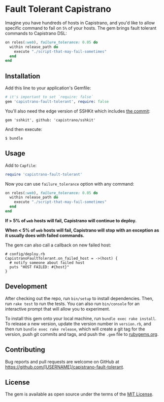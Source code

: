 # Fault Tolerant Capistrano

Imagine you have hundreds of hosts in Capistrano, and you'd like to allow specific command to fail on `5%` of your hosts.
The gem brings fault tolerant commands to Capistrano DSL:

```ruby
on roles(:web), failure_tolerance: 0.05 do
  within release_path do
    execute "./script-that-may-fail-sometimes"
  end
end
```


## Installation

Add this line to your application's Gemfile:

```ruby
# it's important to set `require: false`
gem 'capistrano-fault-tolerant', require: false
```

You'll also need the edge version of SSHKit which includes [the commit](https://github.com/capistrano/sshkit/commit/8d1ca5202cfd4dfd73b67412c99aafc655640060):

```
gem 'sshkit', github: 'capistrano/sshkit'
```

And then execute:

    $ bundle


## Usage

Add to `Capfile`:
```ruby
require 'capistrano-fault-tolerant'
```

Now you can use `failure_tolerance` option with any command:

```ruby
on roles(:web), failure_tolerance: 0.05 do
  within release_path do
    execute "./script-that-may-fail-sometimes"
  end
end
```

**If > 5% of `web` hosts will fail, Capistrano will continue to deploy.**

**When < 5% of `web` hosts will fail, Capistrano will stop with an exception as it usually does with failed commands.**

The gem can also call a callback on new failed host:

```
# config/deploy.rb
CapistranoFaultTolerant.on_failed_host = ->(host) {
  # notify someone about failed host
  puts "HOST FAILED: #{host}"
}
```

## Development

After checking out the repo, run `bin/setup` to install dependencies. Then, run `rake test` to run the tests. You can also run `bin/console` for an interactive prompt that will allow you to experiment.

To install this gem onto your local machine, run `bundle exec rake install`. To release a new version, update the version number in `version.rb`, and then run `bundle exec rake release`, which will create a git tag for the version, push git commits and tags, and push the `.gem` file to [rubygems.org](https://rubygems.org).

## Contributing

Bug reports and pull requests are welcome on GitHub at https://github.com/[USERNAME]/capistrano-fault-tolerant.


## License

The gem is available as open source under the terms of the [MIT License](http://opensource.org/licenses/MIT).
